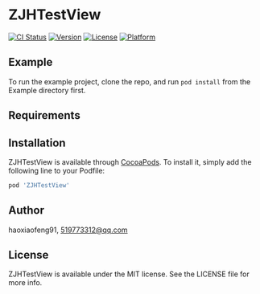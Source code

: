 # ZJHTestView

[![CI Status](https://img.shields.io/travis/haoxiaofeng91/ZJHTestView.svg?style=flat)](https://travis-ci.org/haoxiaofeng91/ZJHTestView)
[![Version](https://img.shields.io/cocoapods/v/ZJHTestView.svg?style=flat)](https://cocoapods.org/pods/ZJHTestView)
[![License](https://img.shields.io/cocoapods/l/ZJHTestView.svg?style=flat)](https://cocoapods.org/pods/ZJHTestView)
[![Platform](https://img.shields.io/cocoapods/p/ZJHTestView.svg?style=flat)](https://cocoapods.org/pods/ZJHTestView)

## Example

To run the example project, clone the repo, and run `pod install` from the Example directory first.

## Requirements

## Installation

ZJHTestView is available through [CocoaPods](https://cocoapods.org). To install
it, simply add the following line to your Podfile:

```ruby
pod 'ZJHTestView'
```

## Author

haoxiaofeng91, 519773312@qq.com

## License

ZJHTestView is available under the MIT license. See the LICENSE file for more info.
